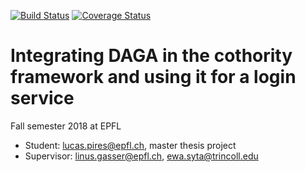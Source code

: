 [![Build Status](https://travis-ci.org/dedis/student_18_daga.svg?branch=onet_cothority)](https://travis-ci.org/dedis/student_18_daga) [![Coverage Status](https://coveralls.io/repos/github/dedis/student_18_daga/badge.svg?branch=onet_cothority)](https://coveralls.io/github/dedis/student_18_daga?branch=onet_cothority)

# Integrating DAGA in the cothority framework and using it for a login service


Fall semester 2018 at EPFL
- Student: lucas.pires@epfl.ch, master thesis project
- Supervisor: linus.gasser@epfl.ch, ewa.syta@trincoll.edu
